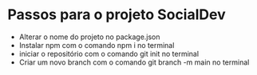 # Passos para o projeto SocialDev

- Alterar o nome do projeto no package.json
- Instalar npm com o comando npm i no terminal
- iniciar o repositório com o comando git init no terminal
- Criar um novo branch com o comando git branch -m main no terminal

